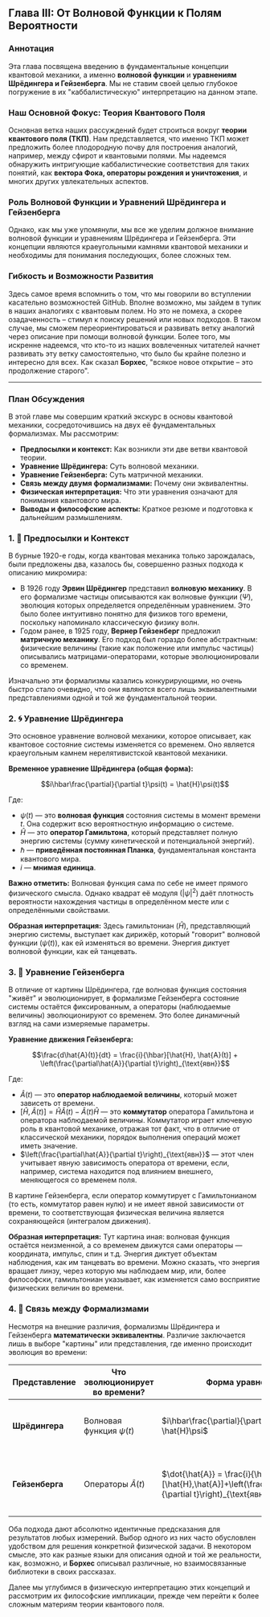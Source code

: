 ## Глава III: От Волновой Функции к Полям Вероятности

### Аннотация

Эта глава посвящена введению в фундаментальные концепции квантовой механики, а именно **волновой функции** и **уравнениям Шрёдингера и Гейзенберга**. Мы не ставим своей целью глубокое погружение в их "каббалистическую" интерпретацию на данном этапе.

### Наш Основной Фокус: Теория Квантового Поля

Основная ветка наших рассуждений будет строиться вокруг **теории квантового поля (ТКП)**. Нам представляется, что именно ТКП может предложить более плодородную почву для построения аналогий, например, между сфирот и квантовыми полями. Мы надеемся обнаружить интригующие каббалистические соответствия для таких понятий, как **вектора Фока, операторы рождения и уничтожения**, и многих других увлекательных аспектов.

### Роль Волновой Функции и Уравнений Шрёдингера и Гейзенберга

Однако, как мы уже упомянули, мы все же уделим должное внимание волновой функции и уравнениям Шрёдингера и Гейзенберга. Эти концепции являются краеугольными камнями квантовой механики и необходимы для понимания последующих, более сложных тем.

### Гибкость и Возможности Развития

Здесь самое время вспомнить о том, что мы говорили во вступлении касательно возможностей GitHub. Вполне возможно, мы зайдем в тупик в наших аналогиях с квантовым полем. Но это не помеха, а скорее озадаченность – стимул к поиску решений или новых подходов. В таком случае, мы сможем переориентироваться и развивать ветку аналогий через описание при помощи волновой функции. Более того, мы искренне надеемся, что кто-то из наших вовлеченных читателей начнет развивать эту ветку самостоятельно, что было бы крайне полезно и интересно для всех. Как сказал **Борхес**, "всякое новое открытие – это продолжение старого".

---

### План Обсуждения

В этой главе мы совершим краткий экскурс в основы квантовой механики, сосредоточившись на двух её фундаментальных формализмах. Мы рассмотрим:

* **Предпосылки и контекст:** Как возникли эти две ветви квантовой теории.
* **Уравнение Шрёдингера:** Суть волновой механики.
* **Уравнение Гейзенберга:** Суть матричной механики.
* **Связь между двумя формализмами:** Почему они эквивалентны.
* **Физическая интерпретация:** Что эти уравнения означают для понимания квантового мира.
* **Выводы и философские аспекты:** Краткое резюме и подготовка к дальнейшим размышлениям.

### 1. 📜 Предпосылки и Контекст

В бурные 1920-е годы, когда квантовая механика только зарождалась, были предложены два, казалось бы, совершенно разных подхода к описанию микромира:

* В 1926 году **Эрвин Шрёдингер** представил **волновую механику**. В его формализме частицы описываются как волновые функции ($\Psi$), эволюция которых определяется определённым уравнением. Это было более интуитивно понятно для физиков того времени, поскольку напоминало классическую физику волн.
* Годом ранее, в 1925 году, **Вернер Гейзенберг** предложил **матричную механику**. Его подход был гораздо более абстрактным: физические величины (такие как положение или импульс частицы) описывались матрицами-операторами, которые эволюционировали со временем.

Изначально эти формализмы казались конкурирующими, но очень быстро стало очевидно, что они являются всего лишь эквивалентными представлениями одной и той же фундаментальной теории.

### 2. 🌀 Уравнение Шрёдингера

Это основное уравнение волновой механики, которое описывает, как квантовое состояние системы изменяется со временем. Оно является краеугольным камнем нерелятивистской квантовой механики.

**Временное уравнение Шрёдингера (общая форма):**

$$i\hbar\frac{\partial}{\partial t}\psi(t) = \hat{H}\psi(t)$$

Где:
* $\psi(t)$ — это **волновая функция** состояния системы в момент времени $t$. Она содержит всю вероятностную информацию о системе.
* $\hat{H}$ — это **оператор Гамильтона**, который представляет полную энергию системы (сумму кинетической и потенциальной энергий).
* $\hbar$ — **приведённая постоянная Планка**, фундаментальная константа квантового мира.
* $i$ — **мнимая единица**.

**Важно отметить:** Волновая функция сама по себе не имеет прямого физического смысла. Однако квадрат её модуля ($|\psi|^2$) даёт плотность вероятности нахождения частицы в определённом месте или с определёнными свойствами.

**Образная интерпретация:**
Здесь гамильтониан ($\hat{H}$), представляющий энергию системы, выступает как дирижёр, который "говорит" волновой функции ($\psi(t)$), как ей изменяться во времени. Энергия диктует волновой функции, как ей танцевать.

### 3. 🧮 Уравнение Гейзенберга

В отличие от картины Шрёдингера, где волновая функция состояния "живёт" и эволюционирует, в формализме Гейзенберга состояние системы остаётся фиксированным, а операторы (наблюдаемые величины) эволюционируют со временем. Это более динамичный взгляд на сами измеряемые параметры.

**Уравнение движения Гейзенберга:**

$$\frac{d\hat{A}(t)}{dt} = \frac{i}{\hbar}[\hat{H}, \hat{A}(t)] + \left(\frac{\partial\hat{A}}{\partial t}\right)_{\text{явн}}$$

Где:
* $\hat{A}(t)$ — это **оператор наблюдаемой величины**, который может зависеть от времени.
* $[\hat{H},\hat{A}(t)] = \hat{H}\hat{A}(t) - \hat{A}(t)\hat{H}$ — это **коммутатор** оператора Гамильтона и оператора наблюдаемой величины. Коммутатор играет ключевую роль в квантовой механике, отражая тот факт, что в отличие от классической механики, порядок выполнения операций может иметь значение.
* $\left(\frac{\partial\hat{A}}{\partial t}\right)_{\text{явн}}$ — этот член учитывает явную зависимость оператора от времени, если, например, система находится под влиянием внешнего, меняющегося со временем поля.

В картине Гейзенберга, если оператор коммутирует с Гамильтонианом (то есть, коммутатор равен нулю) и не имеет явной зависимости от времени, то соответствующая физическая величина является сохраняющейся (интегралом движения).

**Образная интерпретация:**
Тут картина иная: волновая функция остаётся неизменной, а со временем движутся сами операторы — координата, импульс, спин и т.д. Энергия диктует объектам наблюдения, как им танцевать во времени. Можно сказать, что энергия вращает линзу, через которую мы наблюдаем мир, или, более философски, гамильтониан указывает, как изменяется само восприятие физических величин во времени.

### 4. 🔗 Связь между Формализмами

Несмотря на внешние различия, формализмы Шрёдингера и Гейзенберга **математически эквивалентны**. Различие заключается лишь в выборе "картины" или представления, где именно происходит эволюция во времени:

| Представление | Что эволюционирует во времени? | Форма уравнения | Образная аналогия |
|---|---|---|---|
| **Шрёдингера** | Волновая функция $\psi(t)$ | $i\hbar\frac{\partial}{\partial t}\psi = \hat{H}\psi$ | "Энергия говорит волне, как меняться" 🎼 |
| **Гейзенберга** | Операторы $\hat{A}(t)$ | $\dot{\hat{A}} = \frac{i}{\hbar}[\hat{H},\hat{A}]+\left(\frac{\partial\hat{A}}{\partial t}\right)_{\text{явн}}$ | "Энергия указывает вещам, как двигаться" 🔧 |

Оба подхода дают абсолютно идентичные предсказания для результатов любых измерений. Выбор одного из них часто обусловлен удобством для решения конкретной физической задачи. В некотором смысле, это как разные языки для описания одной и той же реальности, как, возможно, и **Борхес** описывал различные, но взаимосвязанные библиотеки в своих рассказах.

Далее мы углубимся в физическую интерпретацию этих концепций и рассмотрим их философские импликации, прежде чем перейти к более сложным материям теории квантового поля.
